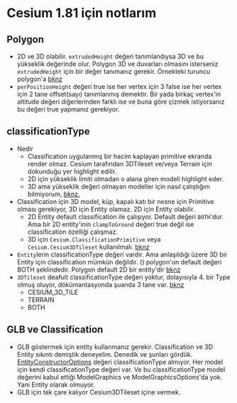# Cesium 1.81 için notlarım

## Polygon
- 2D ve 3D olabilir. `extrudedHeight` değeri tanımlandıysa 3D ve bu yükseklik değerinde olur. Polygon 3D ve duvarları olmasını isterseniz `extrudedHeight` için bir değer tanımanız gerekir. Örnekteki turuncu polygon'a [bknz](https://sandcastle.cesium.com/?src=Polygon.html&label=All)
- `perPositionHeight` değeri true ise her vertex için 3 false ise her vertex için 2 tane offset(sayı) tanımlanmış demektir. Bir yada birkaç vertex'in altitude değeri diğerlerinden farklı ise ve buna göre çizmek istiyorsanız bu değeri true yapmanız gerekiyor.

## classificationType
- Nedir
    - Classification uygulanmış bir hacim kaplayan primitive ekranda render olmaz. Cesium tarafından 3DTileset ve/veya Terrain için dokunduğu yer highlight edilir.
    - 2D için yükseklik limiti olmadan o alana giren modeli highlight eder.
    - 3D ama yükseklik değeri olmayan modeller için nasıl çalıştığını bilmiyorum, [bknz.](https://sandcastle.cesium.com/?src=Polygon.html&label=All)
- Classification için 3D model, küp, kapalı katı bir nesne için Primitive olması gerekiyor, 3D için Entity olamaz. 2D için Entity olabilir.
    - 2D Entity default classification ile çalışıyor. Default değeri `BOTH`'dur. Ama bir 2D entity'inin `clampToGround` değeri true değil ise classification özelliği çalışmaz. 
    - 3D için `Cesium.ClassificationPrimitive` veya `Cesium.Cesium3DTileset` kullanılmalı. [bknz](https://sandcastle.cesium.com/?src=Classification.html&label=All)
- `Entity`lerin classificationType değeri vardır. Ama anlaşıldığı üzere 3D bir Entity için classification mümkün değildir. () polygon'un default değeri BOTH şeklindedir. Polygon default 2D bir entity'dir [bknz](https://cesium.com/docs/cesiumjs-ref-doc/PolygonGraphics.html#.ConstructorOptions)
- `3DTileset` deafult classificationType değeri yoktur, dolayısıyla 4. bir Type olmuş oluyor, dökümantasyonda şuanda 3 tane var. [bknz](https://cesium.com/docs/cesiumjs-ref-doc/global.html#ClassificationType)
    - CESIUM_3D_TILE
    - TERRAIN
    - BOTH

## GLB ve Classification
- GLB göstermek için entity kullanmanız gerekir. Classification ve 3D Entity sıkıntı demiştik deneyelim. Denedik ve şunları gördük. [EntityConstructorOptions](https://cesium.com/docs/cesiumjs-ref-doc/Entity.html#.ConstructorOptions) değeri classificationType almıyor. Her model için kendi classificationType değeri var. Ve bu classificationType model değerini kabul ettiği ModelGraphics ve ModelGraphicsOptions'da yok. Yani Entity olarak olmuyor.
- GLB için tek çare kalıyor Cesium3DTileset içine vermek.